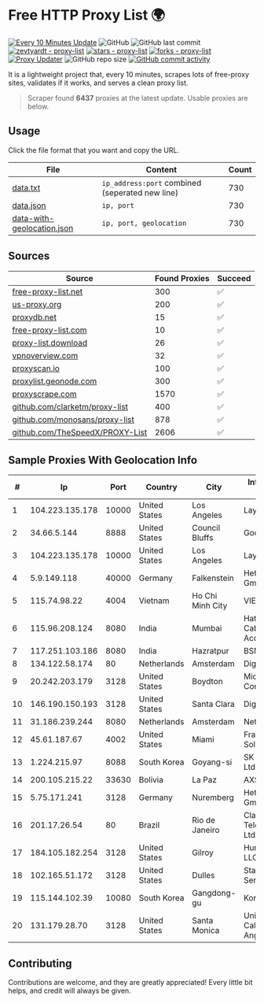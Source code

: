 
# Free HTTP Proxy List 🌍

[![Every 10 Minutes Update](https://github.com/mertguvencli/http-proxy-list/actions/workflows/main.yml/badge.svg?branch=main)](https://github.com/mertguvencli/http-proxy-list/actions/workflows/main.yml)
![GitHub](https://img.shields.io/github/license/mertguvencli/http-proxy-list)
![GitHub last commit](https://img.shields.io/github/last-commit/mertguvencli/http-proxy-list)
[![zevtyardt - proxy-list](https://img.shields.io/static/v1?label=zevtyardt&message=proxy-list&color=blue&logo=github)](https://github.com/zevtyardt/proxy-list "Go to GitHub repo")
[![stars - proxy-list](https://img.shields.io/github/stars/zevtyardt/proxy-list?style=social)](https://github.com/zevtyardt/proxy-list)
[![forks - proxy-list](https://img.shields.io/github/forks/zevtyardt/proxy-list?style=social)](https://github.com/zevtyardt/proxy-list)
[![Proxy Updater](https://github.com/zevtyardt/proxy-list/workflows/Proxy%20Updater/badge.svg)](https://github.com/zevtyardt/proxy-list/actions?query=workflow:"Proxy+Updater")
![GitHub repo size](https://img.shields.io/github/repo-size/zevtyardt/proxy-list)
[![GitHub commit activity](https://img.shields.io/github/commit-activity/m/zevtyardt/proxy-list?logo=commits)](https://github.com/zevtyardt/proxy-list/commits/main)

It is a lightweight project that, every 10 minutes, scrapes lots of free-proxy sites, validates if it works, and serves a clean proxy list.

> Scraper found **6437** proxies at the latest update. Usable proxies are below.

## Usage

Click the file format that you want and copy the URL.

|File|Content|Count|
|----|-------|-----|
|[data.txt](https://raw.githubusercontent.com/mertguvencli/http-proxy-list/main/proxy-list/data.txt)|`ip_address:port` combined (seperated new line)|730|
|[data.json](https://raw.githubusercontent.com/mertguvencli/http-proxy-list/main/proxy-list/data.json)|`ip, port`|730|
|[data-with-geolocation.json](https://raw.githubusercontent.com/mertguvencli/http-proxy-list/main/proxy-list/data-with-geolocation.json)|`ip, port, geolocation`|730|

## Sources

|Source|Found Proxies|Succeed|
|------|-------------|-------|
|[free-proxy-list.net](https://free-proxy-list.net)|300|✅|
|[us-proxy.org](https://www.us-proxy.org)|200|✅|
|[proxydb.net](http://proxydb.net)|15|✅|
|[free-proxy-list.com](https://free-proxy-list.com/?page=&port=&type%5B%5D=http&type%5B%5D=https&up_time=0&search=Search)|10|✅|
|[proxy-list.download](https://www.proxy-list.download/HTTP)|26|✅|
|[vpnoverview.com](https://vpnoverview.com/privacy/anonymous-browsing/free-proxy-servers)|32|✅|
|[proxyscan.io](https://www.proxyscan.io)|100|✅|
|[proxylist.geonode.com](https://proxylist.geonode.com/api/proxy-list?limit=300&page=1&sort_by=lastChecked&sort_type=desc&protocols=http,https)|300|✅|
|[proxyscrape.com](https://api.proxyscrape.com/v2/?request=displayproxies&protocol=http&timeout=10000&country=all&ssl=all&anonymity=all)|1570|✅|
|[github.com/clarketm/proxy-list](https://raw.githubusercontent.com/clarketm/proxy-list/master/proxy-list-raw.txt)|400|✅|
|[github.com/monosans/proxy-list](https://raw.githubusercontent.com/monosans/proxy-list/main/proxies/http.txt)|878|✅|
|[github.com/TheSpeedX/PROXY-List](https://raw.githubusercontent.com/TheSpeedX/PROXY-List/master/http.txt)|2606|✅|


## Sample Proxies With Geolocation Info

|#|Ip|Port|Country|City|Internet Service Provider|
|-|--|----|-------|----|-------------------------|
|1|104.223.135.178|10000|United States|Los Angeles|LayerHost|
|2|34.66.5.144|8888|United States|Council Bluffs|Google LLC|
|3|104.223.135.178|10000|United States|Los Angeles|LayerHost|
|4|5.9.149.118|40000|Germany|Falkenstein|Hetzner Online GmbH|
|5|115.74.98.22|4004|Vietnam|Ho Chi Minh City|VIETELxdsl|
|6|115.96.208.124|8080|India|Mumbai|Hathway IP over Cable Internet Access|
|7|117.251.103.186|8080|India|Hazratpur|BSNL Internet|
|8|134.122.58.174|80|Netherlands|Amsterdam|DigitalOcean, LLC|
|9|20.242.203.179|3128|United States|Boydton|Microsoft Corporation|
|10|146.190.150.193|3128|United States|Santa Clara|DigitalOcean, LLC|
|11|31.186.239.244|8080|Netherlands|Amsterdam|NetSkope Inc|
|12|45.61.187.67|4002|United States|Miami|FranTech Solutions|
|13|1.224.215.97|8088|South Korea|Goyang-si|SK Broadband Co Ltd|
|14|200.105.215.22|33630|Bolivia|La Paz|AXS Bolivia S. A.|
|15|5.75.171.241|3128|Germany|Nuremberg|Hetzner Online GmbH|
|16|201.17.26.54|80|Brazil|Rio de Janeiro|Claro NXT Telecomunicacoes Ltda|
|17|184.105.182.254|3128|United States|Gilroy|Hurricane Electric LLC|
|18|102.165.51.172|3128|United States|Dulles|Stallion Network Services Limited|
|19|115.144.102.39|10080|South Korea|Gangdong-gu|Korea Telecom|
|20|131.179.28.70|3128|United States|Santa Monica|University of California, Los Angeles|



## Contributing

Contributions are welcome, and they are greatly appreciated! Every
little bit helps, and credit will always be given.

